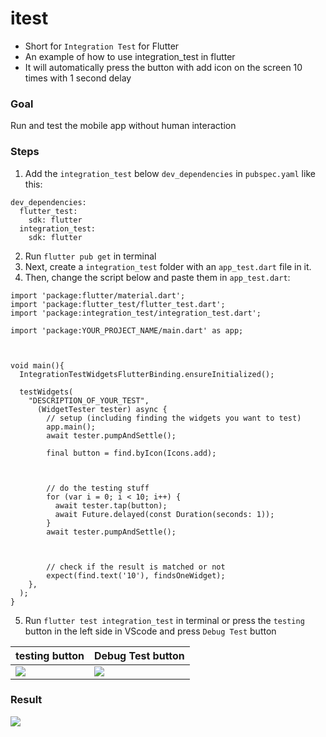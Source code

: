 # itest
- Short for `Integration Test` for Flutter
- An example of how to use integration_test in flutter
- It will automatically press the button with add icon on the screen 10 times with 1 second delay
### Goal
Run and test the mobile app without human interaction
### Steps
1. Add the `integration_test` below `dev_dependencies` in `pubspec.yaml` like this:
```
dev_dependencies:
  flutter_test:
    sdk: flutter
  integration_test:
    sdk: flutter
```
2. Run `flutter pub get` in terminal
3. Next, create a `integration_test` folder with an `app_test.dart` file in it.
4. Then, change the script below and paste them in `app_test.dart`:
```
import 'package:flutter/material.dart';
import 'package:flutter_test/flutter_test.dart';
import 'package:integration_test/integration_test.dart';

import 'package:YOUR_PROJECT_NAME/main.dart' as app;



void main(){
  IntegrationTestWidgetsFlutterBinding.ensureInitialized();

  testWidgets(
    "DESCRIPTION_OF_YOUR_TEST",
      (WidgetTester tester) async {
        // setup (including finding the widgets you want to test)
        app.main();
        await tester.pumpAndSettle();
        
        final button = find.byIcon(Icons.add);
        
        
        
        // do the testing stuff
        for (var i = 0; i < 10; i++) {
          await tester.tap(button);
          await Future.delayed(const Duration(seconds: 1));
        }
        await tester.pumpAndSettle();
        
        
        
        // check if the result is matched or not
        expect(find.text('10'), findsOneWidget);
    },
  );
}
```
5. Run `flutter test integration_test` in terminal or press the `testing` button in the left side in VScode and press `Debug Test` button



| testing button                       | Debug Test button                    |
| ------------------------------------ | ------------------------------------ |
| ![](https://i.imgur.com/DtBnz44.png) | ![](https://i.imgur.com/HkJLUTr.png) |


### Result
![](https://i.imgur.com/wqFRe1C.png)




